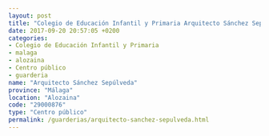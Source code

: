 ```yaml
---
layout: post
title: "Colegio de Educación Infantil y Primaria Arquitecto Sánchez Sepúlveda"
date: 2017-09-20 20:57:05 +0200
categories:
- Colegio de Educación Infantil y Primaria
- malaga
- alozaina
- Centro público
- guarderia
name: "Arquitecto Sánchez Sepúlveda"
province: "Málaga"
location: "Alozaina"
code: "29000876"
type: "Centro público"
permalink: /guarderias/arquitecto-sanchez-sepulveda.html
---
```

